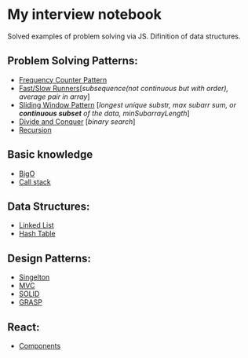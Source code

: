 # My interview notebook

Solved examples of problem solving via JS.
Difinition of data structures.

## Problem Solving Patterns:

<!-- * [Arrays](./array) -->
<!-- * [Numbers](.number/) -->
* [Frequency Counter Pattern](./psPatterns/fc)
* [Fast/Slow Runners](./psPatterns/fsRunners)[*subsequence(not continuous but with order), average pair in array*]
* [Sliding Window Pattern](./psPatterns/slidingWindow) [*longest unique substr, max subarr sum, or **continuous subset** of the data, minSubarrayLength*]
* [Divide and Conquer](./psPatterns/divideConquer) [*binary search*]
* [Recursion](./psPatterns/recursion)

## Basic knowledge
* [BigO](./basic/bigo)
* [Call stack](./basic/callStack)

## Data Structures:

* [Linked List](./dataStructure/linkedList)
* [Hash Table](./dataStructure/hashTable)

## Design Patterns:

* [Singelton](./dp/singelton)
* [MVC](./dp/mvc)
* [SOLID](./dp/solid)
* [GRASP](./dp/grasp)

## React:

* [Components](./react)
